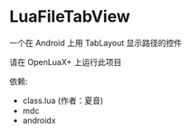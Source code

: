 # LuaFileTabView
一个在 Android 上用 TabLayout 显示路径的控件

请在 OpenLuaX+ 上运行此项目

依赖:
- class.lua (作者：夏音)
- mdc
- androidx
